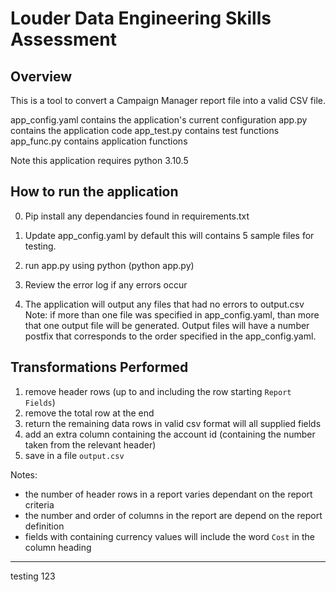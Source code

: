 Louder Data Engineering Skills Assessment
=========================================

Overview
--------

This is a tool to convert a Campaign Manager report file into a valid CSV file.

app_config.yaml contains the application's current configuration
app.py contains the application code
app_test.py contains test functions
app_func.py contains application functions  

Note this application requires python 3.10.5

How to run the application
--------

0. Pip install any dependancies found in requirements.txt

1. Update app_config.yaml by default this will contains 5 sample files for testing.

2. run app.py using python (python app.py)

3. Review the error log if any errors occur

4. The application will output any files that had no errors to output.csv
Note: if more than one file was specified in app_config.yaml, than more that one output file will be generated. Output files will have a number postfix that corresponds to the order specified in the app_config.yaml.

Transformations Performed
------------------------
1. remove header rows (up to and including the row starting `Report Fields`)
2. remove the total row at the end
3. return the remaining data rows in valid csv format will all supplied fields 
4. add an extra column containing the account id (containing the number taken from the relevant header)
5. save in a file `output.csv` 

Notes:
- the number of header rows in a report varies dependant on the report criteria
- the number and order of columns in the report are depend on the report definition
- fields with containing currency values will include the word `Cost` in the column heading 
------------------------

testing 123
